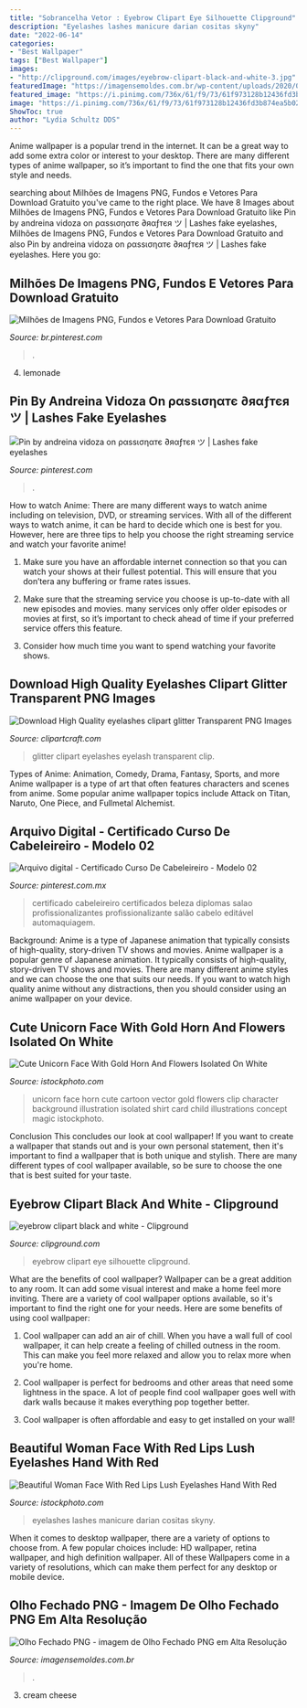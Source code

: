 ```yaml
---
title: "Sobrancelha Vetor : Eyebrow Clipart Eye Silhouette Clipground"
description: "Eyelashes lashes manicure darian cositas skyny"
date: "2022-06-14"
categories:
- "Best Wallpaper"
tags: ["Best Wallpaper"]
images:
- "http://clipground.com/images/eyebrow-clipart-black-and-white-3.jpg"
featuredImage: "https://imagensemoldes.com.br/wp-content/uploads/2020/07/Olho-Fechado-PNG.png"
featured_image: "https://i.pinimg.com/736x/61/f9/73/61f973128b12436fd3b874ea5b02f4ea.jpg"
image: "https://i.pinimg.com/736x/61/f9/73/61f973128b12436fd3b874ea5b02f4ea.jpg"
ShowToc: true
author: "Lydia Schultz DDS"
---
```



Anime wallpaper is a popular trend in the internet. It can be a great way to add some extra color or interest to your desktop. There are many different types of anime wallpaper, so it’s important to find the one that fits your own style and needs.

	

		
searching about Milhões de Imagens PNG, Fundos e Vetores Para Download Gratuito you've came to the right place. We have 8 Images about Milhões de Imagens PNG, Fundos e Vetores Para Download Gratuito like Pin by andreina vidoza on ραѕѕισηαтє ∂яαƒтєя ツ | Lashes fake eyelashes, Milhões de Imagens PNG, Fundos e Vetores Para Download Gratuito and also Pin by andreina vidoza on ραѕѕισηαтє ∂яαƒтєя ツ | Lashes fake eyelashes. Here you go:
		
    
## Milhões De Imagens PNG, Fundos E Vetores Para Download Gratuito

<img loading=lazy src="https://i.pinimg.com/736x/d1/76/74/d176740af39300b227c0c15d611b90a1.jpg" onerror="this.onerror=null;this.src='https://tse4.mm.bing.net/th?id=OIP.mPfNlkNleCz9exnE2ykqwgHaHa&amp;pid=15.1';" alt="Milhões de Imagens PNG, Fundos e Vetores Para Download Gratuito">

_Source: br.pinterest.com_

>. 

	

4. lemonade 

    
## Pin By Andreina Vidoza On ραѕѕισηαтє ∂яαƒтєя ツ | Lashes Fake Eyelashes

<img loading=lazy src="https://i.pinimg.com/736x/61/f9/73/61f973128b12436fd3b874ea5b02f4ea.jpg" onerror="this.onerror=null;this.src='https://tse3.mm.bing.net/th?id=OIP.tUKQMUuAx9lTaJUB5YuPcAHaDN&amp;pid=15.1';" alt="Pin by andreina vidoza on ραѕѕισηαтє ∂яαƒтєя ツ | Lashes fake eyelashes">

_Source: pinterest.com_

>. 

	

How to watch Anime: There are many different ways to watch anime including on television, DVD, or streaming services.
With all of the different ways to watch anime, it can be hard to decide which one is best for you. However, here are three tips to help you choose the right streaming service and watch your favorite anime!
1. Make sure you have an affordable internet connection so that you can watch your shows at their fullest potential. This will ensure that you don’tera any buffering or frame rates issues.

2. Make sure that the streaming service you choose is up-to-date with all new episodes and movies. many services only offer older episodes or movies at first, so it’s important to check ahead of time if your preferred service offers this feature.

3. Consider how much time you want to spend watching your favorite shows.

    
## Download High Quality Eyelashes Clipart Glitter Transparent PNG Images

<img loading=lazy src="https://clipartcraft.com/images/eyelash-clipart-glitter.png" onerror="this.onerror=null;this.src='https://tse2.mm.bing.net/th?id=OIP.Q4dRwwpOfeuVbkDppUWy_AHaHa&amp;pid=15.1';" alt="Download High Quality eyelashes clipart glitter Transparent PNG Images">

_Source: clipartcraft.com_

>glitter clipart eyelashes eyelash transparent clip. 

	

Types of Anime: Animation, Comedy, Drama, Fantasy, Sports, and more
Anime wallpaper is a type of art that often features characters and scenes from anime. Some popular anime wallpaper topics include Attack on Titan, Naruto, One Piece, and Fullmetal Alchemist.

    
## Arquivo Digital - Certificado Curso De Cabeleireiro - Modelo 02

<img loading=lazy src="https://i.pinimg.com/736x/e4/64/a6/e464a64067e0517458aedc376ab7d4cb.jpg" onerror="this.onerror=null;this.src='https://tse2.mm.bing.net/th?id=OIP.sQ2kl8yyytM558QPEH2LBAHaFO&amp;pid=15.1';" alt="Arquivo digital - Certificado Curso De Cabeleireiro - Modelo 02">

_Source: pinterest.com.mx_

>certificado cabeleireiro certificados beleza diplomas salao profissionalizantes profissionalizante salão cabelo editável automaquiagem. 

	

Background: Anime is a type of Japanese animation that typically consists of high-quality, story-driven TV shows and movies.
Anime wallpaper is a popular genre of Japanese animation. It typically consists of high-quality, story-driven TV shows and movies. There are many different anime styles and we can choose the one that suits our needs. If you want to watch high quality anime without any distractions, then you should consider using an anime wallpaper on your device.

    
## Cute Unicorn Face With Gold Horn And Flowers Isolated On White

<img loading=lazy src="https://media.istockphoto.com/vectors/cute-unicorn-face-with-gold-horn-and-flowers-isolated-on-white-vector-id973631304?k=6&amp;m=973631304&amp;s=170667a&amp;w=0&amp;h=0WomFcG1Beaqii0hownFF4bDTQhU5AVjHjwIJSIQPCY=" onerror="this.onerror=null;this.src='https://tse4.mm.bing.net/th?id=OIP.PUPx8GjhBqLdgGxjtR3s1AAAAA&amp;pid=15.1';" alt="Cute Unicorn Face With Gold Horn And Flowers Isolated On White">

_Source: istockphoto.com_

>unicorn face horn cute cartoon vector gold flowers clip character background illustration isolated shirt card child illustrations concept magic istockphoto. 

	

Conclusion
This concludes our look at cool wallpaper! If you want to create a wallpaper that stands out and is your own personal statement, then it's important to find a wallpaper that is both unique and stylish. There are many different types of cool wallpaper available, so be sure to choose the one that is best suited for your taste.

    
## Eyebrow Clipart Black And White - Clipground

<img loading=lazy src="http://clipground.com/images/eyebrow-clipart-black-and-white-3.jpg" onerror="this.onerror=null;this.src='https://tse1.mm.bing.net/th?id=OIP.Korr9vL9riOqMyLaT1AvXgHaFp&amp;pid=15.1';" alt="eyebrow clipart black and white - Clipground">

_Source: clipground.com_

>eyebrow clipart eye silhouette clipground. 

	

What are the benefits of cool wallpaper?
Wallpaper can be a great addition to any room. It can add some visual interest and make a home feel more inviting. There are a variety of cool wallpaper options available, so it's important to find the right one for your needs. Here are some benefits of using cool wallpaper: 
1. Cool wallpaper can add an air of chill. When you have a wall full of cool wallpaper, it can help create a feeling of chilled outness in the room. This can make you feel more relaxed and allow you to relax more when you're home. 

2. Cool wallpaper is perfect for bedrooms and other areas that need some lightness in the space. A lot of people find cool wallpaper goes well with dark walls because it makes everything pop together better. 

3. Cool wallpaper is often affordable and easy to get installed on your wall!

    
## Beautiful Woman Face With Red Lips Lush Eyelashes Hand With Red

<img loading=lazy src="https://media.istockphoto.com/vectors/beautiful-woman-face-with-red-lips-lush-eyelashes-hand-with-red-spa-vector-id1155841844?k=6&amp;m=1155841844&amp;s=170667a&amp;w=0&amp;h=gX5NLGUkI6EVYq2iosiYUT-dGp5hyUUri-pp7RoGE3Y=" onerror="this.onerror=null;this.src='https://tse3.mm.bing.net/th?id=OIP.r9u6eETIRYplZt4Np1cVQAAAAA&amp;pid=15.1';" alt="Beautiful Woman Face With Red Lips Lush Eyelashes Hand With Red">

_Source: istockphoto.com_

>eyelashes lashes manicure darian cositas skyny. 

	

When it comes to desktop wallpaper, there are a variety of options to choose from. A few popular choices include: HD wallpaper, retina wallpaper, and high definition wallpaper. All of these Wallpapers come in a variety of resolutions, which can make them perfect for any desktop or mobile device. 

    
## Olho Fechado PNG - Imagem De Olho Fechado PNG Em Alta Resolução

<img loading=lazy src="https://imagensemoldes.com.br/wp-content/uploads/2020/07/Olho-Fechado-PNG.png" onerror="this.onerror=null;this.src='https://tse2.mm.bing.net/th?id=OIP.YkgbeSapuit4t0EKdrY1ogHaG0&amp;pid=15.1';" alt="Olho Fechado PNG - imagem de Olho Fechado PNG em Alta Resolução">

_Source: imagensemoldes.com.br_

>. 

	

3. cream cheese 

